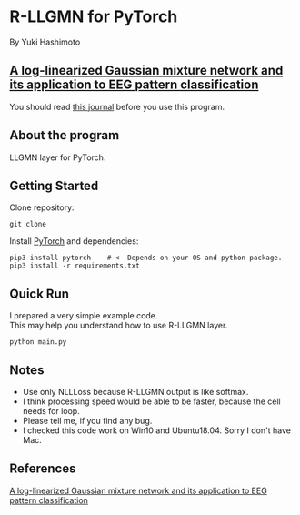 # R-LLGMN for PyTorch
By Yuki Hashimoto

## [A log-linearized Gaussian mixture network and its application to EEG pattern classification](https://ieeexplore.ieee.org/abstract/document/740670)
You should read [this journal](https://ieeexplore.ieee.org/abstract/document/740670) before you use this program.<br>

## About the program
LLGMN layer for PyTorch.<br>

## Getting Started 
Clone repository:
```
git clone
```
Install [PyTorch](https://pytorch.org/get-started/locally/) and dependencies:
```
pip3 install pytorch    # <- Depends on your OS and python package.
pip3 install -r requirements.txt
```

## Quick Run
I prepared a very simple example code.<br>
This may help you understand how to use R-LLGMN layer.<br>
```
python main.py
```

## Notes
- Use only NLLLoss because R-LLGMN output is like softmax.
- I think processing speed would be able to be faster, because the cell needs for loop.
- Please tell me, if you find any bug.
- I checked this code work on Win10 and Ubuntu18.04. Sorry I don't have Mac.

## References
[A log-linearized Gaussian mixture network and its application to EEG pattern classification](https://ieeexplore.ieee.org/abstract/document/740670)<br>